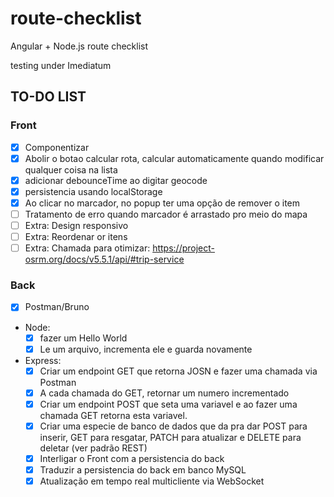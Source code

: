 # route-checklist

Angular + Node.js route checklist

testing under Imediatum

## TO-DO LIST

### Front

- [x] Componentizar
- [x] Abolir o botao calcular rota, calcular automaticamente quando modificar qualquer coisa na lista
- [x] adicionar debounceTime ao digitar geocode
- [x] persistencia usando localStorage
- [x] Ao clicar no marcador, no popup ter uma opção de remover o item
- [ ] Tratamento de erro quando marcador é arrastado pro meio do mapa
- [ ] Extra: Design responsivo
- [ ] Extra: Reordenar or itens
- [ ] Extra: Chamada para otimizar: <https://project-osrm.org/docs/v5.5.1/api/#trip-service>

### Back

- [x] Postman/Bruno
- Node:
  - [x] fazer um Hello World
  - [x] Le um arquivo, incrementa ele e guarda novamente
- Express:
  - [x] Criar um endpoint GET que retorna JOSN e fazer uma chamada via Postman
  - [x] A cada chamada do GET, retornar um numero incrementado
  - [x] Criar um endpoint POST que seta uma variavel e ao fazer uma chamada GET retorna esta variavel.
  - [x] Criar uma especie de banco de dados que da pra dar POST para inserir, GET para resgatar, PATCH para atualizar e DELETE para deletar (ver padrão REST)
  - [x] Interligar o Front com a persistencia do back
  - [x] Traduzir a persistencia do back em banco MySQL
  - [x] Atualização em tempo real multicliente via WebSocket
